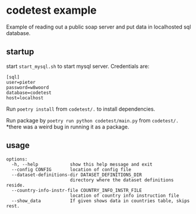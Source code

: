 
# codetest example
Example of reading out a public soap server and put data in localhosted sql database.


## startup
start `start_mysql.sh` to start mysql server. Credentials are: 
```
[sql]
user=pieter
password=w8woord
database=codetest
host=localhost
```

Run `poetry install` from `codetest/.` to install dependencies.

Run package by `poetry run python codetest/main.py` from `codetest/.`
*there was a weird bug in running it as a package.

## usage

```
options:
  -h, --help            show this help message and exit
  --config CONFIG       location of config file
  --dataset-definitions-dir DATASET_DEFINITIONS_DIR
                        directory where the dataset definitions reside.
  --country-info-instr-file COUNTRY_INFO_INSTR_FILE
                        location of country info instruction file
  --show_data           If given shows data in countries table, skips rest.
```
